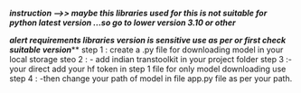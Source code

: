 ***instruction -->> maybe this libraries used for this is not suitable for python latest version ...so go to lower version 3.10 or other***


***alert requirements libraries version is sensitive use as per or first check suitable version*****
step 1 : create a .py file for downloading model in your local storage
steo 2 : - add indian transtoolkit in your project folder
step 3 :- your direct add your hf token in step 1 file for only model downloading use
step 4 : -then change your path of model in file app.py file as per your path.
